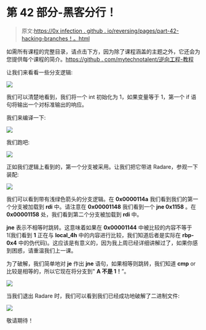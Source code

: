 # 第 42 部分-黑客分行！

> 原文:[https://0x infection . github . io/reversing/pages/part-42-hacking-branches！。html](https://0xinfection.github.io/reversing/pages/part-42-hacking-branches!.html)

如需所有课程的完整目录，请点击下方，因为除了课程涵盖的主题之外，它还会为您提供每个课程的简介。[https://github . com/mytechnotalent/逆向工程-教程](https://github.com/mytechnotalent/Reverse-Engineering-Tutorial)

让我们来看看一些分支逻辑:

![](../Images/c393442b3257cbacb1a96bdc78e05f6c.png)

我们可以清楚地看到，我们将一个 int 初始化为 1，如果变量等于 1，第一个 if 语句将输出一个对标准输出的响应。

我们来编译一下:

![](../Images/3023622be29189d2110b5b0381856633.png)

我们跑吧:

![](../Images/5ab9bb2bb5eaa491f70b90430ed46a36.png)

正如我们逻辑上看到的，第一个分支被采用。让我们把它带进 Radare，参观一下装配:

![](../Images/5bfa53a472e5dc2974fdacb734338f56.png)

我们可以看到带有浅绿色箭头的分支逻辑。在 **0x0000114a** 我们看到我们的第一个分支被加载到 **rdi** 中。请注意在 **0x00001148** 我们看到一个 **jne 0x1158** 。在 **0x00001158** 处，我们看到第二个分支被加载到 **rdi** 中。

**jne** 表示不相等时跳转。这意味着如果在 **0x00001144** 中被比较的内容不等于 1(我们看到 **1** 正在与 **local_4h** 中的内容进行比较，我们知道后者是实际在 **rbp-0x4** 中的伪代码)。这应该是有意义的，因为我上周已经详细讲解过了，如果你感到困惑，请重温我们上一课。

为了破解，我们简单地对 **je** 作出 **jne** 语句，如果相等则跳转，我们知道 **cmp** or 比较是相等的，所以它现在将分支到" **A 不是 1！**”。

![](../Images/f4c411c299ed14d522523b40efe49b49.png)

当我们退出 Radare 时，我们可以看到我们已经成功地破解了二进制文件:

![](../Images/69edd9afd3e11b9fb06a9d3f8d876b05.png)

敬请期待！